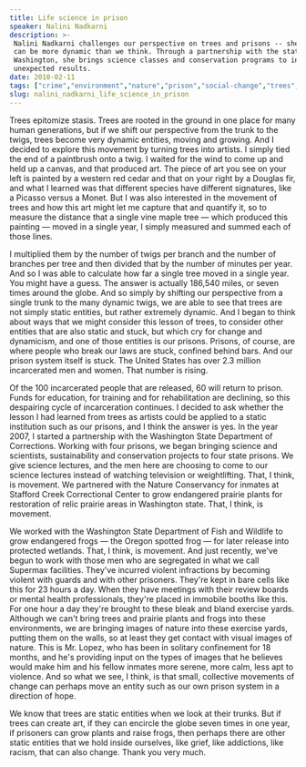 ```yaml
---
title: Life science in prison
speaker: Nalini Nadkarni
description: >-
 Nalini Nadkarni challenges our perspective on trees and prisons -- she says both
 can be more dynamic than we think. Through a partnership with the state of
 Washington, she brings science classes and conservation programs to inmates, with
 unexpected results.
date: 2010-02-11
tags: ["crime","environment","nature","prison","social-change","trees","ecology","plants","green"]
slug: nalini_nadkarni_life_science_in_prison
---
```


Trees epitomize stasis. Trees are rooted in the ground in one place for many human
generations, but if we shift our perspective from the trunk to the twigs, trees become
very dynamic entities, moving and growing. And I decided to explore this movement by
turning trees into artists. I simply tied the end of a paintbrush onto a twig. I waited
for the wind to come up and held up a canvas, and that produced art. The piece of art you
see on your left is painted by a western red cedar and that on your right by a Douglas
fir, and what I learned was that different species have different signatures, like a
Picasso versus a Monet. But I was also interested in the movement of trees and how this art
might let me capture that and quantify it, so to measure the distance that a single vine
maple tree — which produced this painting — moved in a single year, I simply measured and
summed each of those lines.

I multiplied them by the number of twigs per branch and the number of branches per tree
and then divided that by the number of minutes per year. And so I was able to calculate
how far a single tree moved in a single year. You might have a guess. The answer is
actually 186,540 miles, or seven times around the globe. And so simply by shifting our
perspective from a single trunk to the many dynamic twigs, we are able to see that trees
are not simply static entities, but rather extremely dynamic. And I began to think about
ways that we might consider this lesson of trees, to consider other entities that are also
static and stuck, but which cry for change and dynamicism, and one of those entities is
our prisons. Prisons, of course, are where people who break our laws are stuck, confined
behind bars. And our prison system itself is stuck. The United States has over 2.3 million
incarcerated men and women. That number is rising.

Of the 100 incarcerated people that are released, 60 will return to prison. Funds for
education, for training and for rehabilitation are declining, so this despairing cycle of
incarceration continues. I decided to ask whether the lesson I had learned from trees as
artists could be applied to a static institution such as our prisons, and I think the
answer is yes. In the year 2007, I started a partnership with the Washington State
Department of Corrections. Working with four prisons, we began bringing science and
scientists, sustainability and conservation projects to four state prisons. We give
science lectures, and the men here are choosing to come to our science lectures instead of
watching television or weightlifting. That, I think, is movement. We partnered with the
Nature Conservancy for inmates at Stafford Creek Correctional Center to grow endangered
prairie plants for restoration of relic prairie areas in Washington state. That, I think,
is movement.

We worked with the Washington State Department of Fish and Wildlife to grow endangered
frogs — the Oregon spotted frog — for later release into protected wetlands. That, I
think, is movement. And just recently, we've begun to work with those men who are
segregated in what we call Supermax facilities. They've incurred violent infractions by
becoming violent with guards and with other prisoners. They're kept in bare cells like
this for 23 hours a day. When they have meetings with their review boards or mental health
professionals, they're placed in immobile booths like this. For one hour a day they're
brought to these bleak and bland exercise yards. Although we can't bring trees and prairie
plants and frogs into these environments, we are bringing images of nature into these
exercise yards, putting them on the walls, so at least they get contact with visual images
of nature. This is Mr. Lopez, who has been in solitary confinement for 18 months, and he's
providing input on the types of images that he believes would make him and his fellow
inmates more serene, more calm, less apt to violence. And so what we see, I think, is that
small, collective movements of change can perhaps move an entity such as our own prison
system in a direction of hope.

We know that trees are static entities when we look at their trunks. But if trees can
create art, if they can encircle the globe seven times in one year, if prisoners can grow
plants and raise frogs, then perhaps there are other static entities that we hold inside
ourselves, like grief, like addictions, like racism, that can also change. Thank you very
much.

<!--
ad_duration=3.33
event="TED2010"
external_start_time=0
intro_duration=11.82
is_subtitle_required="False"
is_talk_featured="True"
language="en"
language_swap="False"
native_language="en"
number_of_related_talks=6
number_of_speakers=1
number_of_subtitled_videos=32
number_of_tags=9
number_of_talk_download_languages=34
number_of_talk_more_resources=0
number_of_talk_recommendations=0
number_of_talks_take_actions=0
post_ad_duration=0.83
published_timestamp="2010-07-08 08:52:00"
recording_date="2010-02-11"
speaker_description="Tree researcher"
speaker_is_published=1
speaker_name="Nalini Nadkarni"
talk_name="Life science in prison"
talks_tags=["crime","environment","nature","prison","social-change","trees","ecology","plants","green"]
url_audio="https://download.ted.com/talks/NaliniNadkarni_2010U.mp3?apikey=acme-roadrunner"
url_photo_speaker="https://pe.tedcdn.com/images/ted/75595_254x191.jpg"
url_photo_talk="https://pe.tedcdn.com/images/ted/182288_800x600.jpg"
url_webpage="https://www.ted.com/talks/nalini_nadkarni_life_science_in_prison"
video_type_name="TED Stage Talk"
-->